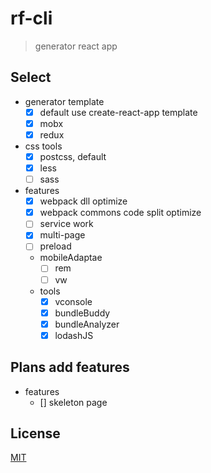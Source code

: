 # rf-cli

> generator react app

## Select

- generator template
  - [x] default use create-react-app template
  - [x] mobx
  - [x] redux
- css tools
  - [x] postcss, default
  - [x] less
  - [ ] sass
- features
  - [x] webpack dll optimize
  - [x] webpack commons code split optimize
  - [ ] service work
  - [x] multi-page
  - [ ] preload
  - mobileAdaptae
    - [ ] rem
    - [ ] vw
  - tools
    - [x] vconsole
    - [x] bundleBuddy
    - [x] bundleAnalyzer
    - [x] lodashJS

## Plans add features

- features
  - [] skeleton page

## License

[MIT]()
